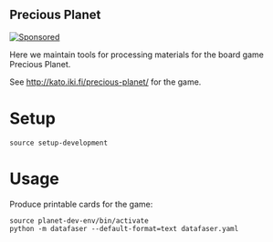 Precious Planet
---------------

[![Sponsored](https://img.shields.io/badge/chilicorn-sponsored-brightgreen.svg)](http://spiceprogram.org/oss-sponsorship/)

Here we maintain tools for processing materials for the board game Precious Planet.

See http://kato.iki.fi/precious-planet/ for the game.

Setup
=====

    source setup-development

Usage
=====

Produce printable cards for the game:

    source planet-dev-env/bin/activate
    python -m datafaser --default-format=text datafaser.yaml

